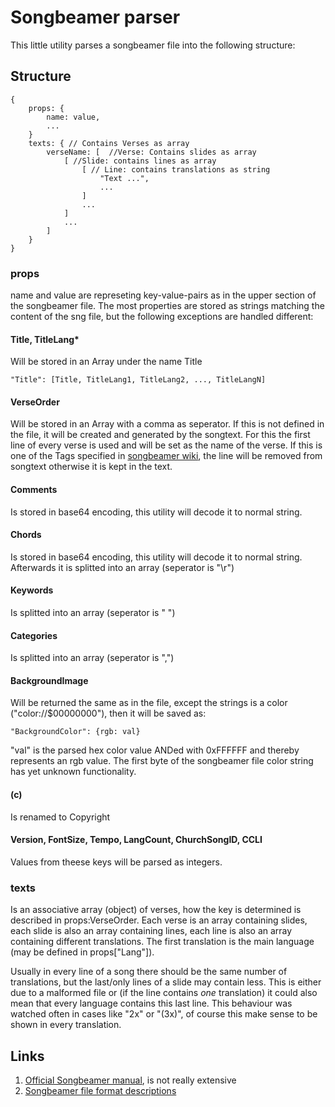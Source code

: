Songbeamer parser
==============

This little utility parses a songbeamer file into the following structure:
## Structure
	{
		props: {
			name: value,
			...
		}
		texts: { // Contains Verses as array
			verseName: [  //Verse: Contains slides as array
				[ //Slide: contains lines as array
					[ // Line: contains translations as string
						"Text ...",
						...
					]
					...
				]
				...
			]
		}
	}
	
### props
name and value are represeting key-value-pairs as in the upper section of the songbeamer file. The most properties are stored as strings matching the content of the sng file, but the following exceptions are handled different:
#### Title, TitleLang*
Will be stored in an Array under the name Title

	"Title": [Title, TitleLang1, TitleLang2, ..., TitleLangN]
	
#### VerseOrder
Will be stored in an Array with a comma as seperator. 
If this is not defined in the file, it will be created and generated by the songtext. For this the first line of every verse is used and will be set as the name of the verse. If this is one of the Tags specified in [songbeamer wiki][3], the line will be removed from songtext otherwise it is kept in the text.
#### Comments
Is stored in base64 encoding, this utility will decode it to normal string.
#### Chords
Is stored in base64 encoding, this utility will decode it to normal string. Afterwards it is splitted into an array (seperator is "\r")
#### Keywords
Is splitted into an array (seperator is " ")
#### Categories
Is splitted into an array (seperator is ",")
#### BackgroundImage
Will be returned the same as in the file, except the strings is a color ("color://$00000000"), then it will be saved as:

    "BackgroundColor": {rgb: val}
"val" is the parsed hex color value ANDed with 0xFFFFFF and thereby represents an rgb value. The first byte of the songbeamer file color string has yet unknown functionality.
#### \(c\)
Is renamed to Copyright
#### Version, FontSize, Tempo, LangCount, ChurchSongID, CCLI
Values from theese keys will be parsed as integers.

### texts
Is an associative array (object) of verses, how the key is determined is described in props:VerseOrder.
Each verse is an array containing slides, each slide is also an array containing lines, each line is also an array containing different translations. 
The first translation is the main language (may be defined in props["Lang"]). 

Usually in every line of a song there should be the same number of translations, but the last/only lines of a slide may contain less. This is either due to a malformed file or (if the line contains *one* translation) it could also mean that every language contains this last line. This behaviour was watched often in cases like "2x" or "(3x)", of course this make sense to be shown in every translation.

## Links

1. [Official Songbeamer manual][1], is not really extensive
2. [Songbeamer file format descriptions][2]

[1]: http://wiki.songbeamer.de/index.php?title=Song "Official Songbeamer manual"
[2]: http://wiki.openlp.org/Development:SongBeamer_-_Song_Data_Format "Songbeamer file format descriptions"
[3]: http://wiki.songbeamer.de/index.php?title=Song#Vers_Marker
